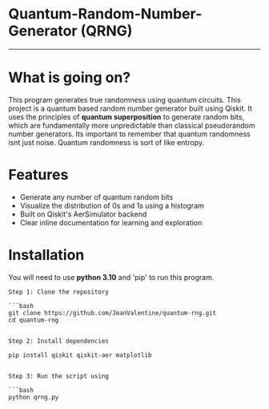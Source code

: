 # Quantum-Random-Number-Generator (QRNG)
---
# What is going on?

  This program generates true randomness using quantum circuits. This project is a quantum based random number generator built using Qiskit. It uses the principles of **quantum superposition** to generate random bits, which are fundamentally more unpredictable than classical pseudorandom number generators. Its important to remember that quantum randomness isnt just noise. Quantum randomness is sort of like entropy. 

# Features 
  * Generate any number of quantum random bits
  * Visualize the distribution of 0s and 1s using a histogram
  * Built on Qiskit's AerSimulator backend
  * Clear inline documentation for learning and exploration

# Installation
  You will need to use **python 3.10** and 'pip' to run this program. 

    Step 1: Clone the repository 

    ```bash
    git clone https://github.com/JeanValentine/quantum-rng.git
    cd quantum-rng


    Step 2: Install dependencies 

    pip install qiskit qiskit-aer matplotlib 


    Step 3: Run the script using 

    ```bash 
    python qrng.py 

    

